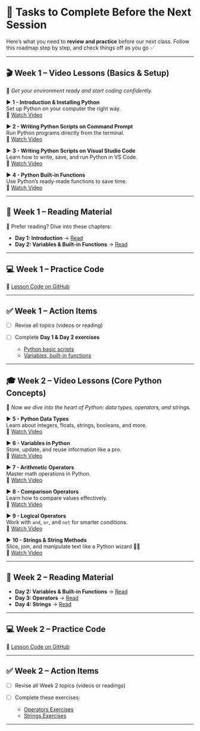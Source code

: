 
# 🚀 Tasks to Complete Before the Next Session

Here’s what you need to **review and practice** before our next class. Follow this roadmap step by step, and check things off as you go ✅

---

## 🎬 Week 1 – Video Lessons (Basics & Setup)

🎯 *Get your environment ready and start coding confidently.*

▶️ **1 - Introduction & Installing Python**  
Set up Python on your computer the right way.  
🔗 [Watch Video](https://www.youtube.com/watch?v=LHRn9NMNBCQ&index=2)

▶️ **2 - Writing Python Scripts on Command Prompt**  
Run Python programs directly from the terminal.  
🔗 [Watch Video](https://www.youtube.com/watch?v=4wHcxslGFCw&index=3)

▶️ **3 - Writing Python Scripts on Visual Studio Code**  
Learn how to write, save, and run Python in VS Code.  
🔗 [Watch Video](https://www.youtube.com/watch?v=B1Y0GAhW9D4&index=4)

▶️ **4 - Python Built-in Functions**  
Use Python’s ready-made functions to save time.  
🔗 [Watch Video](https://www.youtube.com/watch?v=B1Y0GAhW9D4&index=4)

---

## 📘 Week 1 – Reading Material

📖 Prefer reading? Dive into these chapters:

* **Day 1: Introduction** → [Read](https://github.com/Asabeneh/30-Days-Of-Python/tree/master)
* **Day 2: Variables & Built-in Functions** → [Read](https://github.com/Asabeneh/30-Days-Of-Python/blob/master/02_Day_Variables_builtin_functions/02_variables_builtin_functions.md)

---

## 💻 Week 1 – Practice Code

🔗 [Lesson Code on GitHub](https://github.com/Asabeneh/python-autumn-2025)

---

## ✅ Week 1 – Action Items

* [ ] Revise all topics (videos or reading)
* [ ] Complete **Day 1 & Day 2 exercises**

  * [Python basic scripts](https://github.com/Asabeneh/30-Days-Of-Python?tab=readme-ov-file#-exercises---day-1)
  * [Variables, built-in functions](https://github.com/Asabeneh/30-Days-Of-Python/blob/master/02_Day_Variables_builtin_functions/02_variables_builtin_functions.md#-exercises---day-2)

---

## 🎓 Week 2 – Video Lessons (Core Python Concepts)

🎯 *Now we dive into the heart of Python: data types, operators, and strings.*

▶️ **5 - Python Data Types**  
Learn about integers, floats, strings, booleans, and more.  
🔗 [Watch Video](https://youtu.be/khf-fnbnhjs?si=WXI0eBYtgO_AqWnz)

▶️ **6 - Variables in Python**  
Store, update, and reuse information like a pro.  
🔗 [Watch Video](https://youtu.be/0MxSxtVQQ04?si=3VDzaB4krxrQFu6f)

▶️ **7 - Arithmetic Operators**  
Master math operations in Python.  
🔗 [Watch Video](https://youtu.be/cetbgfFMK3A?si=wLuYZnIJMcaux8T-)

▶️ **8 - Comparison Operators**  
Learn how to compare values effectively.  
🔗 [Watch Video](https://youtu.be/3MNPBFmELys?si=hbjEIpqD1sTpbriB)

▶️ **9 - Logical Operators**  
Work with `and`, `or`, and `not` for smarter conditions.  
🔗 [Watch Video](https://youtu.be/OMMF2zHGXlM?si=1c5oIjSCevGhaBLq)

▶️ **10 - Strings & String Methods**  
Slice, join, and manipulate text like a Python wizard 🧙‍♂️  
🔗 [Watch Video](https://www.youtube.com/watch?v=m8otfcdOA3E&index=10)

---

## 📘 Week 2 – Reading Material

* **Day 2: Variables & Built-in Functions** → [Read](https://github.com/Asabeneh/30-Days-Of-Python/blob/master/02_Day_Variables_builtin_functions/02_variables_builtin_functions.md)
* **Day 3: Operators** → [Read](https://github.com/Asabeneh/30-Days-Of-Python/blob/master/03_Day_Operators/03_operators.md)
* **Day 4: Strings** → [Read](https://github.com/Asabeneh/30-Days-Of-Python/blob/master/04_Day_Strings/04_strings.md)

---

## 💻 Week 2 – Practice Code

🔗 [Lesson Code on GitHub](https://github.com/Asabeneh/python-autumn-2025)

---

## ✅ Week 2 – Action Items

* [ ] Revise all Week 2 topics (videos or readings)
* [ ] Complete these exercises:

  * [Operators Exercises](https://github.com/Asabeneh/30-Days-Of-Python/blob/master/03_Day_Operators/03_operators.md#-exercises---day-3)
  * [Strings Exercises](https://github.com/Asabeneh/30-Days-Of-Python/blob/master/04_Day_Strings/04_strings.md#-exercises---day-4)

---

